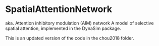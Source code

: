 # SpatialAttentionNetwork
aka. Attention inhibitory modulation (AIM) network
A model of selective spatial attention, implemented in the DynaSim package.

This is an updated version of the code in the chou2018 folder.